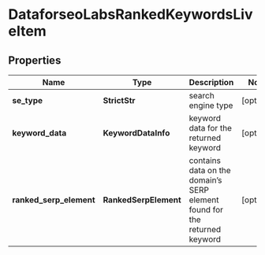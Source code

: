 # DataforseoLabsRankedKeywordsLiveItem


## Properties

| Name | Type | Description | Notes |
|------------ | ------------- | ------------- | -------------|
**se_type** | **StrictStr** | search engine type |[optional]|
**keyword_data** | **KeywordDataInfo** | keyword data for the returned keyword |[optional]|
**ranked_serp_element** | **RankedSerpElement** | contains data on the domain’s SERP element found for the returned keyword |[optional]|